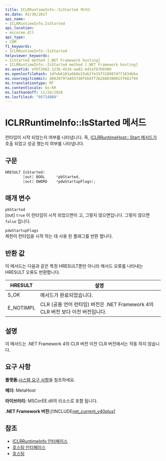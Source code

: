 ```yaml
---
title: ICLRRuntimeInfo::IsStarted 메서드
ms.date: 03/30/2017
api_name:
- ICLRRuntimeInfo.IsStarted
api_location:
- mscoree.dll
api_type:
- COM
f1_keywords:
- ICLRRuntimeInfo::IsStarted
helpviewer_keywords:
- IsStarted method [.NET Framework hosting]
- ICLRRuntimeInfo::IsStarted method [.NET Framework hosting]
ms.assetid: ef6f2662-323b-4534-aa82-6d1afb7b9309
ms.openlocfilehash: 1dfeb6101a6b8e33ab2fe35f318087d7f1834b6a
ms.sourcegitcommit: d8020797a6657d0fbbdff362b80300815f682f94
ms.translationtype: MT
ms.contentlocale: ko-KR
ms.lasthandoff: 11/24/2020
ms.locfileid: "95714889"
---
```

# <a name="iclrruntimeinfoisstarted-method"></a>ICLRRuntimeInfo::IsStarted 메서드

런타임이 시작 되었는지 여부를 나타냅니다. 즉, [ICLRRuntimeHost:: Start 메서드가](iclrruntimehost-start-method.md) 호출 되었고 성공 했는지 여부를 나타냅니다.  
  
## <a name="syntax"></a>구문  
  
```cpp  
HRESULT IsStarted(  
        [out] BOOL     *pbStarted,  
        [out] DWORD    *pdwStartupFlags);  
```  
  
## <a name="parameters"></a>매개 변수  

 `pbStarted`  
 [out] `true` 이 런타임이 시작 되었으면이 고, 그렇지 않으면입니다. 그렇지 않으면 `false` 입니다.  
  
 `pdwStartupFlags`  
 제한이 런타임을 시작 하는 데 사용 된 플래그를 반환 합니다.  
  
## <a name="return-value"></a>반환 값  

 이 메서드는 다음과 같은 특정 HRESULT뿐만 아니라 메서드 오류를 나타내는 HRESULT 오류도 반환합니다.  
  
|HRESULT|설명|  
|-------------|-----------------|  
|S_OK|메서드가 완료되었습니다.|  
|E_NOTIMPL|CLR (공용 언어 런타임) 버전은 .NET Framework 4의 CLR 버전 보다 이전 버전입니다.|  
  
## <a name="remarks"></a>설명  

 이 메서드는 .NET Framework 4의 CLR 버전 이전 CLR 버전에서는 작동 하지 않습니다.  
  
## <a name="requirements"></a>요구 사항  

 **플랫폼:**[시스템 요구 사항](../../get-started/system-requirements.md)을 참조하세요.  
  
 **헤더:** MetaHost  
  
 **라이브러리:** MSCorEE.dll의 리소스로 포함 됩니다.  
  
 **.NET Framework 버전:**[!INCLUDE[net_current_v40plus](../../../../includes/net-current-v40plus-md.md)]  
  
## <a name="see-also"></a>참조

- [ICLRRuntimeInfo 인터페이스](iclrruntimeinfo-interface.md)
- [호스팅 인터페이스](hosting-interfaces.md)
- [호스팅](index.md)
